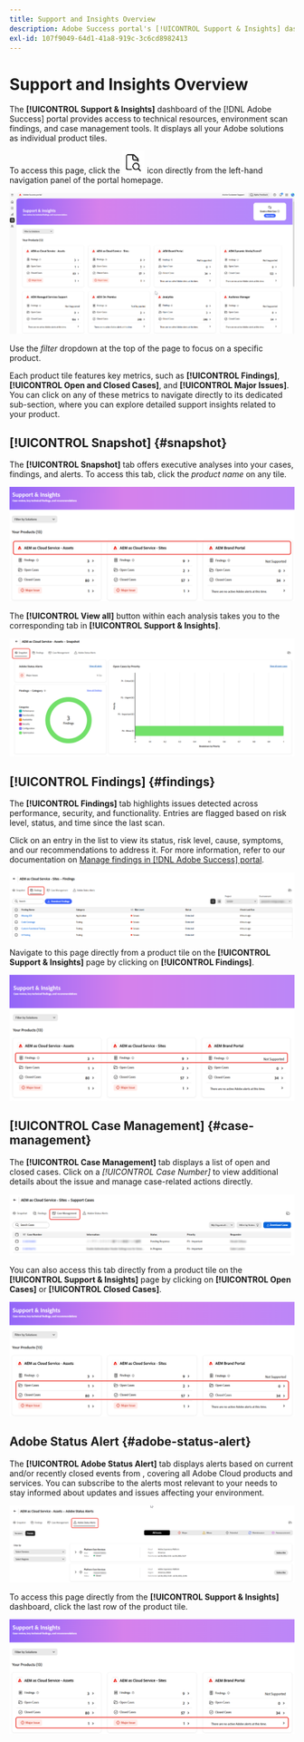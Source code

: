 ```yaml
---
title: Support and Insights Overview
description: Adobe Success portal's [!UICONTROL Support & Insights] dashboard provides access to technical resources, environment scan findings, and case management tools.
exl-id: 107f9049-64d1-41a8-919c-3c6cd8982413
---
```

# Support and Insights Overview

The **[!UICONTROL Support & Insights]** dashboard of the [!DNL Adobe Success] portal provides access to technical resources, environment scan findings, and case management tools. It displays all your Adobe solutions as individual product tiles.

To access this page, click the ![support-and-insights-icon](/help/adobe-success-portal/assets/support-and-insight-icon.png) icon directly from the left-hand navigation panel of the portal homepage.

![support-and-insights-landing-page](/help/adobe-success-portal/assets/support-and-insights-landing-page.png)

Use the *filter* dropdown at the top of the page to focus on a specific product.

Each product tile features key metrics, such as **[!UICONTROL Findings]**, **[!UICONTROL Open and Closed Cases]**, and **[!UICONTROL Major Issues]**. You can click on any of these metrics to navigate directly to its dedicated sub-section, where you can explore detailed support insights related to your product. 

## [!UICONTROL Snapshot] {#snapshot}

The **[!UICONTROL Snapshot]** tab offers executive analyses into your cases, findings, and alerts. To access this tab, click the *product name* on any tile. 

![snapshot-from-support-and-insights-card](/help/adobe-success-portal/assets/snapshot-from-support-insights-card.png)

The **[!UICONTROL View all]** button within each analysis takes you to the corresponding tab in **[!UICONTROL Support & Insights]**.

![snapshot-tab](/help/adobe-success-portal/assets/snapshot-tab-support-and-insights.png)

## [!UICONTROL Findings] {#findings}

The **[!UICONTROL Findings]** tab highlights issues detected across performance, security, and functionality. Entries are flagged based on risk level, status, and time since the last scan. 

Click on an entry in the list to view its status, risk level, cause, symptoms, and our recommendations to address it. For more information, refer to our documentation on [Manage findings in [!DNL Adobe Success] portal](/help/adobe-success-portal/technical-persona/support-and-insights/manage-findings-adobe-success-portal.md).

![findings-tab](/help/adobe-success-portal/assets/findings-tab-support-and-insights.png)

Navigate to this page directly from a product tile on the **[!UICONTROL Support & Insights]** page by clicking on **[!UICONTROL Findings]**. 

![findings-from-support-and-insights-card](/help/adobe-success-portal/assets/findings-from-support-and-insights-card.png)

## [!UICONTROL Case Management] {#case-management}

The **[!UICONTROL Case Management]** tab displays a list of open and closed cases. Click on a *[!UICONTROL Case Number]* to view additional details about the issue and manage case-related actions directly.  

![case-management-tab](/help/adobe-success-portal/assets/case-management-tab-support-and-insights.png)

You can also access this tab directly from a product tile on the **[!UICONTROL Support & Insights]** page by clicking on **[!UICONTROL Open Cases]** or **[!UICONTROL Closed Cases]**.

![case-management-from-support-and-insights-card](/help/adobe-success-portal/assets/case-management-from-support-insights-card.png)

## Adobe Status Alert {#adobe-status-alert}

The **[!UICONTROL Adobe Status Alert]** tab displays alerts based on current and/or recently closed events from , covering all Adobe Cloud products and services. You can subscribe to the alerts most relevant to your needs to stay informed about updates and issues affecting your environment.

![adobe-status-alert-tab](/help/adobe-success-portal/assets/status-alert-tab-support-and-insights.png)

To access this page directly from the **[!UICONTROL Support & Insights]** dashboard, click the last row of the product tile.

![adobe-status-alert-support-and-insights-card](/help/adobe-success-portal/assets/status-alerts-from-support-insights-card.png)
